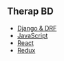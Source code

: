## Therap BD

- [Django & DRF](https://github.com/PragatiVerma18/DRF-Interview-Prep)
- [JavaScript](https://github.com/sudheerj/javascript-interview-questions)
- [React](https://github.com/sudheerj/reactjs-interview-questions)
- [Redux](https://flexiple.com/redux/interview-questions)
